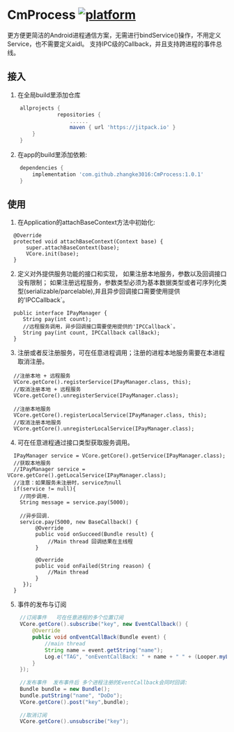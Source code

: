 # CmProcess [![platform](https://img.shields.io/badge/platform-android-brightgreen.svg)](https://developer.android.com/index.html)

更方便更简洁的Android进程通信方案，无需进行bindService()操作，不用定义Service，也不需要定义aidl。
支持IPC级的Callback，并且支持跨进程的事件总线。

## 接入
1. 在全局build里添加仓库
```groovy
    allprojects {
                repositories {
                    ......
                    maven { url 'https://jitpack.io' }
        }
    }
```
2. 在app的build里添加依赖:
```groovy
    dependencies {
        implementation 'com.github.zhangke3016:CmProcess:1.0.1'
    }
```

## 使用

1. 在Application的attachBaseContext方法中初始化:
```
  @Override
  protected void attachBaseContext(Context base) {
      super.attachBaseContext(base);
      VCore.init(base);
  }
```
2. 定义对外提供服务功能的接口和实现，
   如果注册本地服务，参数以及回调接口没有限制；
   如果注册远程服务，参数类型必须为基本数据类型或者可序列化类型(serializable/parcelable),并且异步回调接口需要使用提供的'IPCCallback`。
```
  public interface IPayManager {
     String pay(int count);
     //远程服务调用，异步回调接口需要使用提供的'IPCCallback`。
     String pay(int count, IPCCallback callBack);
  }
```
3. 注册或者反注册服务，可在任意进程调用；注册的进程本地服务需要在本进程取消注册。
```
  //注册本地 + 远程服务
  VCore.getCore().registerService(IPayManager.class, this);
  //取消注册本地 + 远程服务
  VCore.getCore().unregisterService(IPayManager.class);
  
  //注册本地服务
  VCore.getCore().registerLocalService(IPayManager.class, this);
  //取消注册本地服务
  VCore.getCore().unregisterLocalService(IPayManager.class);
```
4. 可在任意进程通过接口类型获取服务调用。
```
  IPayManager service = VCore.getCore().getService(IPayManager.class);
  //获取本地服务
  //IPayManager service = VCore.getCore().getLocalService(IPayManager.class);
  //注意：如果服务未注册时，service为null
  if(service != null){
    //同步调用.
    String message = service.pay(5000);
    
    //异步回调.
    service.pay(5000, new BaseCallback() {
         @Override
         public void onSucceed(Bundle result) {
             //Main thread 回调结果在主线程
         }
    
         @Override
         public void onFailed(String reason) {
             //Main thread
         }
     });
  }
```
5. 事件的发布与订阅
```java
    //订阅事件   可在任意进程的多个位置订阅
    VCore.getCore().subscribe("key", new EventCallback() {
        @Override
        public void onEventCallBack(Bundle event) {
            //main thread
            String name = event.getString("name");
            Log.e("TAG", "onEventCallBack: " + name + " " + (Looper.myLooper() == Looper.getMainLooper()));
        }
    });
    
    //发布事件  发布事件后 多个进程注册的EventCallback会同时回调:
    Bundle bundle = new Bundle();
    bundle.putString("name", "DoDo");
    VCore.getCore().post("key",bundle);
    
    //取消订阅 
    VCore.getCore().unsubscribe("key");
```

